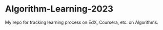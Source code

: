 # Algorithm-Learning-2023
My repo for tracking learning process on EdX, Coursera, etc. on Algorithms. 
